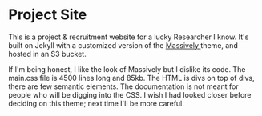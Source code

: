 # Project Site

This is a project & recruitment website for a lucky Researcher I know. It's built on Jekyll with a customized version of the [ Massively ]( https://github.com/iwiedenm/jekyll-theme-massively-src ) theme, and hosted in an S3 bucket. 

If I'm being honest, I like the look of Massively but I dislike its code. The main.css file is 4500 lines long and 85kb. The HTML is divs on top of divs, there are few semantic elements. The documentation is not meant for people who will be digging into the CSS. I wish I had looked closer before deciding on this theme; next time I'll be more careful. 
